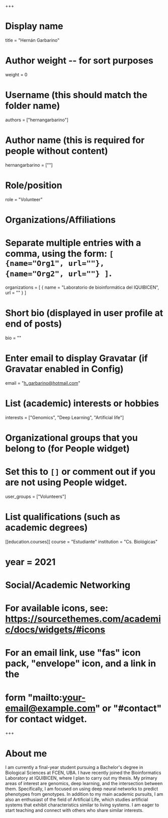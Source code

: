 +++
# Display name
title = "Hernán Garbarino"

# Author weight -- for sort purposes
weight = 0

# Username (this should match the folder name)
authors = ["hernangarbarino"]

# Author name (this is required for people without content)
hernangarbarino = [""]

# Role/position
role = "Volunteer"

# Organizations/Affiliations
#   Separate multiple entries with a comma, using the form: `[ {name="Org1", url=""}, {name="Org2", url=""} ]`.
organizations = [ { name = "Laboratorio de bioinformática del IQUIBICEN", url = "" } ]

# Short bio (displayed in user profile at end of posts)
bio = ""

# Enter email to display Gravatar (if Gravatar enabled in Config)
email = "h_garbarino@hotmail.com"

# List (academic) interests or hobbies
interests = ["Genomics", "Deep Learning", "Artificial life"]             

# Organizational groups that you belong to (for People widget)
#   Set this to `[]` or comment out if you are not using People widget.
user_groups = ["Volunteers"]

# List qualifications (such as academic degrees)

[[education.courses]]
course = "Estudiante"
institution = "Cs. Biológicas"
# year = 2021

# Social/Academic Networking
# For available icons, see: https://sourcethemes.com/academic/docs/widgets/#icons
#   For an email link, use "fas" icon pack, "envelope" icon, and a link in the
#   form "mailto:your-email@example.com" or "#contact" for contact widget.



+++

# About me 

I am currently a final-year student pursuing a Bachelor's degree in Biological Sciences at FCEN, UBA. I have recently joined the Bioinformatics Laboratory at IQUIBICEN, where I plan to carry out my thesis. My primary areas of interest are genomics, deep learning, and the intersection between them. Specifically, I am focused on using deep neural networks to predict phenotypes from genotypes.  In addition to my main academic pursuits, I am also an enthusiast of the field of Artificial Life, which studies artificial systems that exhibit characteristics similar to living systems. I am eager to start teaching and connect with others who share similar interests.
